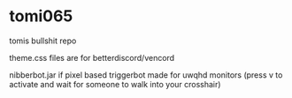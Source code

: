 # tomi065
tomis bullshit repo

theme.css files are for betterdiscord/vencord

nibberbot.jar if pixel based triggerbot made for uwqhd monitors (press v to activate and wait for someone to walk into your crosshair)
